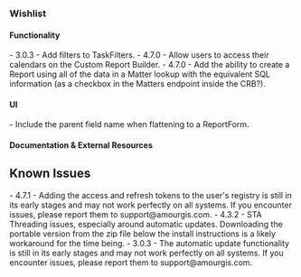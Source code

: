 ﻿<h3>Wishlist</h3>

<h4>Functionality</h4>
- 3.0.3 - Add filters to TaskFilters.
- 4.7.0 - Allow users to access their calendars on the Custom Report Builder.
- 4.7.0 - Add the ability to create a Report using all of the data in a Matter lookup with the equivalent SQL information (as a checkbox in the Matters endpoint inside the
CRB?).

<h4>UI</h4>
- Include the parent field name when flattening to a ReportForm.
<h4>Documentation & External Resources</h4>


<h2>Known Issues</h2>
- 4.7.1 - Adding the access and refresh tokens to the user's registry is still in its early stages and may not work perfectly on all systems. If you encounter issues, please
report them to support@amourgis.com.
- 4.3.2 - STA Threading issues, especially around automatic updates. Downloading the portable version from the zip file below the install instructions is a likely workaround
for the time being.
- 3.0.3 - The automatic update functionality is still in its early stages and may not work perfectly on all systems. If you encounter issues, please report them to
support@amourgis.com.
